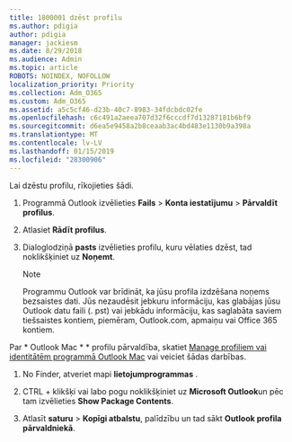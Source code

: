 ```yaml
---
title: 1800001 dzēst profilu
ms.author: pdigia
author: pdigia
manager: jackiesm
ms.date: 8/29/2018
ms.audience: Admin
ms.topic: article
ROBOTS: NOINDEX, NOFOLLOW
localization_priority: Priority
ms.collection: Adm_O365
ms.custom: Adm_O365
ms.assetid: a5c5cf46-d23b-40c7-8983-34fdcbdc02fe
ms.openlocfilehash: c6c491a2aeea707d32f6cccdf7d13287181b6bf9
ms.sourcegitcommit: d6ea5e9458a2b8ceaab3ac4bd483e1130b9a398a
ms.translationtype: MT
ms.contentlocale: lv-LV
ms.lasthandoff: 01/15/2019
ms.locfileid: "28300906"
---
```

Lai dzēstu profilu, rīkojieties šādi.
  
1. Programmā Outlook izvēlieties **Fails** \> **Konta iestatījumu** \> **Pārvaldīt profilus**.
    
2. Atlasiet **Rādīt profilus**.
    
3. Dialoglodziņā **pasts** izvēlieties profilu, kuru vēlaties dzēst, tad noklikšķiniet uz **Noņemt**.
    
    > [!NOTE]
    > Programmu Outlook var brīdināt, ka jūsu profila izdzēšana noņems bezsaistes dati. Jūs nezaudēsit jebkuru informāciju, kas glabājas jūsu Outlook datu faili (. pst) vai jebkādu informāciju, kas saglabāta saviem tiešsaistes kontiem, piemēram, Outlook.com, apmaiņu vai Office 365 kontiem. 
  
Par * Outlook Mac * * profilu pārvaldība, skatiet [Manage profiliem vai identitātēm programmā Outlook Mac](https://support.office.com/article/fed2a955-74df-4a24-bef6-78a426958c4c.aspx) vai veiciet šādas darbības. 
  
1. No Finder, atveriet mapi **lietojumprogrammas** . 
    
2. CTRL + klikšķi vai labo pogu noklikšķiniet uz **Microsoft Outlook**un pēc tam izvēlieties **Show Package Contents**.
    
3. Atlasīt **saturu** \> **Kopīgi atbalstu**, palīdzību un tad sākt **Outlook profila pārvaldniekā**.
    

